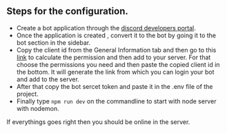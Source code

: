 ## Steps for the configuration.

- Create a bot application through the [discord developers portal](https://discord.com/developers/applications).
- Once the application is created , convert it to the bot by going it to the bot section in the sidebar.
- Copy the client id from the General Information tab and then go to this [link](https://discordapi.com/permissions.html) to calculate the permission and then add to your server. For that choose the permissions you need and then paste the copied client id in the bottom. It will generate the link from which you can login your bot and add to the server.
- After that copy the bot sercet token and paste it in the .env file of the project.
- Finally type `npm run dev` on the commandline to start with node server with nodemon.

If everythings goes right then you should be online in the server.
